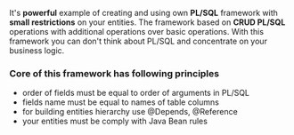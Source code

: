 It's **powerful** example of creating and using own **PL/SQL** framework with **small restrictions** on your entities.
The framework based on **CRUD PL/SQL** operations with additional operations over basic operations.
With this framework you can don't think about PL/SQL and concentrate on your business logic.
### Core of this framework has following principles
 - order of fields must be equal to order of arguments in PL/SQL
 - fields name must be equal to names of table columns
 - for building entities hierarchy use @Depends, @Reference
 - your entities must be comply with Java Bean rules
